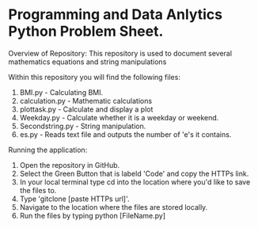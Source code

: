 # Programming and Data Anlytics Python Problem Sheet. 

Overview of Repository:
This repository is used to document several mathematics equations and string manipulations 

Within this repository you will find the following files:
1. BMI.py - Calculating BMI. 
2. calculation.py - Mathematic calculations
3. plottask.py - Calculate and display a plot
4. Weekday.py - Calculate whether it is a weekday or weekend. 
6. Secondstring.py - String manipulation. 
8. es.py - Reads text file and outputs the number of 'e's it contains. 

Running the application:
1. Open the repository in GitHub. 
2. Select the Green Button that is labeld 'Code' and copy the HTTPs link. 
3. In your local terminal type cd into the location where you'd like to save the files to. 
4. Type 'gitclone [paste HTTPs url]'.
5. Navigate to the location where the files are stored locally. 
6. Run the files by typing python [FileName.py]

